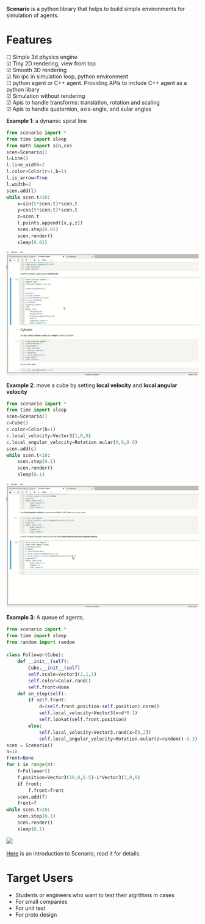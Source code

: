 **Scenario** is a python library that helps to build simple environments for simulation of agents.

# Features
☐ Simple 3d physics engine\
☑ Tiny 2D rendering, view from top\
☑ Smooth 3D rendering\
☑ No ipc in simulation loop, python environment\
☐ python agent or C++ agent. Providing APIs to include C++ agent as a python libary\
☑ Simulation without rendering\
☑ Apis to handle transforms: translation, rotation and scaling\
☑ Apis to handle quaternion, axis-angle, and eular angles

**Example 1**: a dynamic spiral line
```python
from scenario import *
from time import sleep
from math import sin,cos
scen=Scenario()
l=Line()
l.line_width=2
l.color=Color(r=1,b=1)
l.is_arrow=True
l.width=2
scen.add(l)
while scen.t<10:
    x=sin(5*scen.t)*scen.t
    y=cos(5*scen.t)*scen.t
    z=scen.t
    l.points.append([x,y,z])
    scen.step(0.01)
    scen.render()
    sleep(0.01)
```
![](doc/dynamic_line.gif)

**Example 2**: move a cube by setting **local velocity** and **local angular velocity**
```python
from scenario import *
from time import sleep
scen=Scenario()
c=Cube()
c.color=Color(b=1)
c.local_velocity=Vector3(1,0,0)
c.local_angular_velocity=Rotation.eular(0,0,0.6)
scen.add(c)
while scen.t<10:
    scen.step(0.1)
    scen.render()
    sleep(0.1)
```
![](doc/circular_motion.gif)

**Example 3**: A queue of agents.
```python
from scenario import *
from time import sleep
from random import random

class Follower(Cube):
    def __init__(self):
        Cube.__init__(self)
        self.scale=Vector3(2,1,1)
        self.color=Color.rand()
        self.front=None
    def on_step(self):
        if self.front:
            d=(self.front.position-self.position).norm()
            self.local_velocity=Vector3(x=d*0.1)
            self.lookat(self.front.position)
        else:
            self.local_velocity=Vector3.rand(x=[0,2])
            self.local_angular_velocity=Rotation.eular(z=random()-0.3)
scen = Scenario()
n=10
front=None
for i in range(n):
    f=Follower()
    f.position=Vector3(10,0,0.5)-i*Vector3(3,0,0)
    if front:
        f.front=front
    scen.add(f)
    front=f
while scen.t<20:
    scen.step(0.1)
    scen.render()
    sleep(0.1)
```
![](doc/queue.gif)

[Here](doc/basics.ipynb) is an introduction to Scenario, read it for details.

# Target Users
* Students or engineers who want to test their algrithms in cases
* For small companies
* For unit test
* For proto design